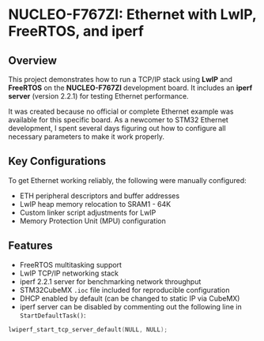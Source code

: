 # NUCLEO-F767ZI: Ethernet with LwIP, FreeRTOS, and iperf

## Overview

This project demonstrates how to run a TCP/IP stack using **LwIP** and **FreeRTOS** on the **NUCLEO-F767ZI** development board. It includes an **iperf server** (version 2.2.1) for testing Ethernet performance.

It was created because no official or complete Ethernet example was available for this specific board. As a newcomer to STM32 Ethernet development, I spent several days figuring out how to configure all necessary parameters to make it work properly.



## Key Configurations

To get Ethernet working reliably, the following were manually configured:

- ETH peripheral descriptors and buffer addresses  
- LwIP heap memory relocation  to SRAM1 - 64K
- Custom linker script adjustments for LwIP  
- Memory Protection Unit (MPU) configuration  

## Features

- FreeRTOS multitasking support  
- LwIP TCP/IP networking stack  
- iperf 2.2.1 server for benchmarking network throughput  
- STM32CubeMX `.ioc` file included for reproducible configuration  
- DHCP enabled by default (can be changed to static IP via CubeMX)  
- iperf server can be disabled by commenting out the following line in `StartDefaultTask()`:

```c
lwiperf_start_tcp_server_default(NULL, NULL);
